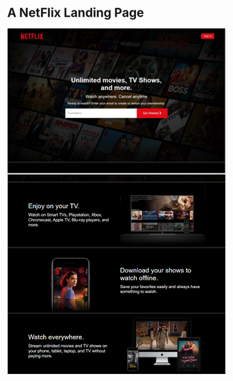 # A NetFlix Landing Page

<img  alt="png" src="./image/landing.jpg" />
<img  alt="png" src="./image/landing2.png" />
